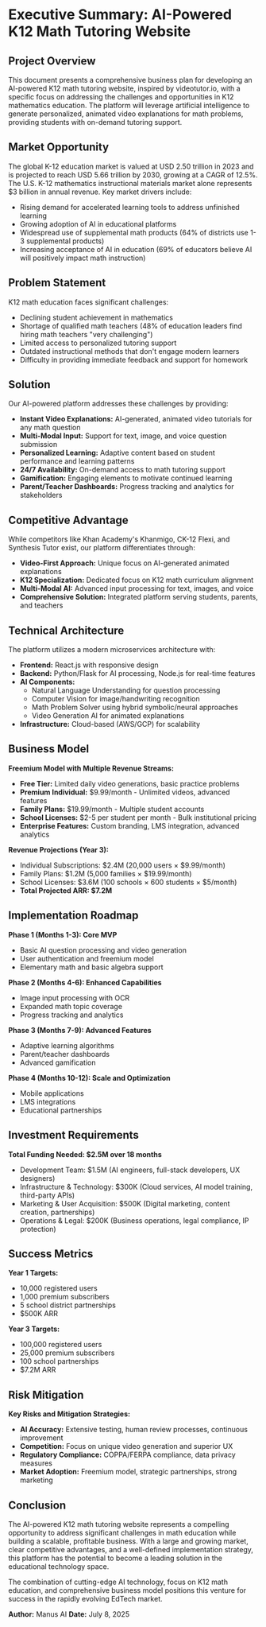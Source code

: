 # Executive Summary: AI-Powered K12 Math Tutoring Website

## Project Overview

This document presents a comprehensive business plan for developing an AI-powered K12 math tutoring website, inspired by videotutor.io, with a specific focus on addressing the challenges and opportunities in K12 mathematics education. The platform will leverage artificial intelligence to generate personalized, animated video explanations for math problems, providing students with on-demand tutoring support.

## Market Opportunity

The global K-12 education market is valued at USD 2.50 trillion in 2023 and is projected to reach USD 5.66 trillion by 2030, growing at a CAGR of 12.5%. The U.S. K-12 mathematics instructional materials market alone represents $3 billion in annual revenue. Key market drivers include:

*   Rising demand for accelerated learning tools to address unfinished learning
*   Growing adoption of AI in educational platforms
*   Widespread use of supplemental math products (64% of districts use 1-3 supplemental products)
*   Increasing acceptance of AI in education (69% of educators believe AI will positively impact math instruction)

## Problem Statement

K12 math education faces significant challenges:

*   Declining student achievement in mathematics
*   Shortage of qualified math teachers (48% of education leaders find hiring math teachers "very challenging")
*   Limited access to personalized tutoring support
*   Outdated instructional methods that don't engage modern learners
*   Difficulty in providing immediate feedback and support for homework

## Solution

Our AI-powered platform addresses these challenges by providing:

*   **Instant Video Explanations:** AI-generated, animated video tutorials for any math question
*   **Multi-Modal Input:** Support for text, image, and voice question submission
*   **Personalized Learning:** Adaptive content based on student performance and learning patterns
*   **24/7 Availability:** On-demand access to math tutoring support
*   **Gamification:** Engaging elements to motivate continued learning
*   **Parent/Teacher Dashboards:** Progress tracking and analytics for stakeholders

## Competitive Advantage

While competitors like Khan Academy's Khanmigo, CK-12 Flexi, and Synthesis Tutor exist, our platform differentiates through:

*   **Video-First Approach:** Unique focus on AI-generated animated explanations
*   **K12 Specialization:** Dedicated focus on K12 math curriculum alignment
*   **Multi-Modal AI:** Advanced input processing for text, images, and voice
*   **Comprehensive Solution:** Integrated platform serving students, parents, and teachers

## Technical Architecture

The platform utilizes a modern microservices architecture with:

*   **Frontend:** React.js with responsive design
*   **Backend:** Python/Flask for AI processing, Node.js for real-time features
*   **AI Components:** 
    *   Natural Language Understanding for question processing
    *   Computer Vision for image/handwriting recognition
    *   Math Problem Solver using hybrid symbolic/neural approaches
    *   Video Generation AI for animated explanations
*   **Infrastructure:** Cloud-based (AWS/GCP) for scalability

## Business Model

**Freemium Model with Multiple Revenue Streams:**

*   **Free Tier:** Limited daily video generations, basic practice problems
*   **Premium Individual:** $9.99/month - Unlimited videos, advanced features
*   **Family Plans:** $19.99/month - Multiple student accounts
*   **School Licenses:** $2-5 per student per month - Bulk institutional pricing
*   **Enterprise Features:** Custom branding, LMS integration, advanced analytics

**Revenue Projections (Year 3):**
*   Individual Subscriptions: $2.4M (20,000 users × $9.99/month)
*   Family Plans: $1.2M (5,000 families × $19.99/month)
*   School Licenses: $3.6M (100 schools × 600 students × $5/month)
*   **Total Projected ARR: $7.2M**

## Implementation Roadmap

**Phase 1 (Months 1-3): Core MVP**
*   Basic AI question processing and video generation
*   User authentication and freemium model
*   Elementary math and basic algebra support

**Phase 2 (Months 4-6): Enhanced Capabilities**
*   Image input processing with OCR
*   Expanded math topic coverage
*   Progress tracking and analytics

**Phase 3 (Months 7-9): Advanced Features**
*   Adaptive learning algorithms
*   Parent/teacher dashboards
*   Advanced gamification

**Phase 4 (Months 10-12): Scale and Optimization**
*   Mobile applications
*   LMS integrations
*   Educational partnerships

## Investment Requirements

**Total Funding Needed: $2.5M over 18 months**

*   Development Team: $1.5M (AI engineers, full-stack developers, UX designers)
*   Infrastructure & Technology: $300K (Cloud services, AI model training, third-party APIs)
*   Marketing & User Acquisition: $500K (Digital marketing, content creation, partnerships)
*   Operations & Legal: $200K (Business operations, legal compliance, IP protection)

## Success Metrics

**Year 1 Targets:**
*   10,000 registered users
*   1,000 premium subscribers
*   5 school district partnerships
*   $500K ARR

**Year 3 Targets:**
*   100,000 registered users
*   25,000 premium subscribers
*   100 school partnerships
*   $7.2M ARR

## Risk Mitigation

**Key Risks and Mitigation Strategies:**
*   **AI Accuracy:** Extensive testing, human review processes, continuous improvement
*   **Competition:** Focus on unique video generation and superior UX
*   **Regulatory Compliance:** COPPA/FERPA compliance, data privacy measures
*   **Market Adoption:** Freemium model, strategic partnerships, strong marketing

## Conclusion

The AI-powered K12 math tutoring website represents a compelling opportunity to address significant challenges in math education while building a scalable, profitable business. With a large and growing market, clear competitive advantages, and a well-defined implementation strategy, this platform has the potential to become a leading solution in the educational technology space.

The combination of cutting-edge AI technology, focus on K12 math education, and comprehensive business model positions this venture for success in the rapidly evolving EdTech market.

**Author:** Manus AI
**Date:** July 8, 2025

